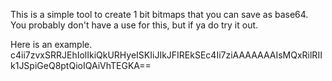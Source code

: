 This is a simple tool to create 1 bit bitmaps that you can save as base64. You probably don't have a use for this, but if ya do try it out.

Here is an example. c4ii7zvxSRRJEhIolIkiQkURHyeISKIiJIkJFIREkSEc4Ii7ziAAAAAAAIsMQxRilRIIk1JSpiGeQ8ptQioIQAiVhTEGKA==
